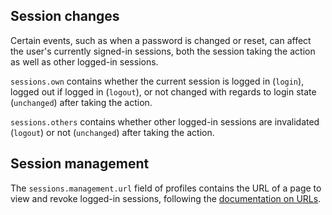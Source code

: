 ## Session changes

Certain events, such as when a password is changed or reset, can affect the user's currently signed-in sessions, both the session taking the action as well as other logged-in sessions.

`sessions.own` contains whether the current session is logged in (`login`), logged out if logged in (`logout`), or not changed with regards to login state (`unchanged`) after taking the action.

`sessions.others` contains whether other logged-in sessions are invalidated (`logout`) or not (`unchanged`) after taking the action.

## Session management

The `sessions.management.url` field of profiles contains the URL of a page to view and revoke logged-in sessions, following the [documentation on URLs](urls.md).
